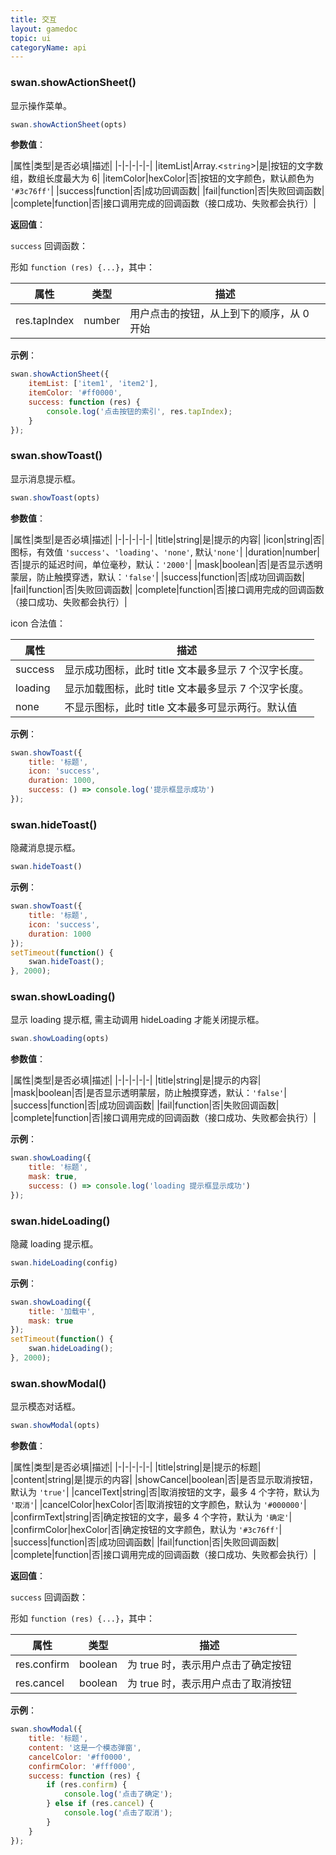 ```yaml
---
title: 交互
layout: gamedoc
topic: ui
categoryName: api
---
```


### swan.showActionSheet()

显示操作菜单。

```js
swan.showActionSheet(opts)
```

**参数值**：

|属性|类型|是否必填|描述|
|-|-|-|-|-|
|itemList|Array.<`string`>|是|按钮的文字数组，数组长度最大为 6|
|itemColor|hexColor|否|按钮的文字颜色，默认颜色为 `'#3c76ff'`|
|success|function|否|成功回调函数|
|fail|function|否|失败回调函数|
|complete|function|否|接口调用完成的回调函数（接口成功、失败都会执行）|

**返回值**：

`success` 回调函数：

形如 `function (res) {...}`，其中：

|属性|类型|描述|
|-|-|-|
|res.tapIndex|number|用户点击的按钮，从上到下的顺序，从 0 开始|

**示例**：

```js
swan.showActionSheet({
    itemList: ['item1', 'item2'],
    itemColor: '#ff0000',
    success: function (res) {
        console.log('点击按钮的索引', res.tapIndex);
    }
});
```

### swan.showToast()

显示消息提示框。

```js
swan.showToast(opts)
```

**参数值**：

|属性|类型|是否必填|描述|
|-|-|-|-|-|
|title|string|是|提示的内容|
|icon|string|否|图标，有效值 `'success'`、`'loading'`、`'none'`, 默认`'none'`|
|duration|number|否|提示的延迟时间，单位毫秒，默认：`'2000'`|
|mask|boolean|否|是否显示透明蒙层，防止触摸穿透，默认：`'false'`|
|success|function|否|成功回调函数|
|fail|function|否|失败回调函数|
|complete|function|否|接口调用完成的回调函数（接口成功、失败都会执行）|

icon 合法值：

|属性|描述|
|-|-|
|success|显示成功图标，此时 title 文本最多显示 7 个汉字长度。|
|loading|显示加载图标，此时 title 文本最多显示 7 个汉字长度。|
|none|不显示图标，此时 title 文本最多可显示两行。默认值|

**示例**：

```js
swan.showToast({
    title: '标题',
    icon: 'success',
    duration: 1000,
    success: () => console.log('提示框显示成功')
});
```

### swan.hideToast()

隐藏消息提示框。

```js
swan.hideToast()
```

**示例**：

```js
swan.showToast({
    title: '标题',
    icon: 'success',
    duration: 1000
});
setTimeout(function() {
    swan.hideToast();
}, 2000);
```

### swan.showLoading()

显示 loading 提示框, 需主动调用 hideLoading 才能关闭提示框。

```js
swan.showLoading(opts)
```

**参数值**：

|属性|类型|是否必填|描述|
|-|-|-|-|-|
|title|string|是|提示的内容|
|mask|boolean|否|是否显示透明蒙层，防止触摸穿透，默认：`'false'`|
|success|function|否|成功回调函数|
|fail|function|否|失败回调函数|
|complete|function|否|接口调用完成的回调函数（接口成功、失败都会执行）|

**示例**：

```js
swan.showLoading({
    title: '标题',
    mask: true,
    success: () => console.log('loading 提示框显示成功')
});
```


### swan.hideLoading()

隐藏 loading 提示框。

```js
swan.hideLoading(config)
```

**示例**：

```js
swan.showLoading({
    title: '加载中',
    mask: true
});
setTimeout(function() {
    swan.hideLoading();
}, 2000);
```


### swan.showModal()

显示模态对话框。

```js
swan.showModal(opts)
```

**参数值**：

|属性|类型|是否必填|描述|
|-|-|-|-|-|
|title|string|是|提示的标题|
|content|string|是|提示的内容|
|showCancel|boolean|否|是否显示取消按钮，默认为 `'true'`|
|cancelText|string|否|取消按钮的文字，最多 4 个字符，默认为 `'取消'`|
|cancelColor|hexColor|否|取消按钮的文字颜色，默认为 `'#000000'`|
|confirmText|string|否|确定按钮的文字，最多 4 个字符，默认为 `'确定'`|
|confirmColor|hexColor|否|确定按钮的文字颜色，默认为 `'#3c76ff'`|
|success|function|否|成功回调函数|
|fail|function|否|失败回调函数|
|complete|function|否|接口调用完成的回调函数（接口成功、失败都会执行）|

**返回值**：

`success` 回调函数：

形如 `function (res) {...}`，其中：

|属性|类型|描述|
|-|-|-|
|res.confirm|boolean|为 true 时，表示用户点击了确定按钮|
|res.cancel|boolean|为 true 时，表示用户点击了取消按钮|

**示例**：

```js
swan.showModal({
    title: '标题',
    content: '这是一个模态弹窗',
    cancelColor: '#ff0000',
    confirmColor: '#fff000',
    success: function (res) {
        if (res.confirm) {
            console.log('点击了确定');
        } else if (res.cancel) {
            console.log('点击了取消');
        }
    }
});
```
